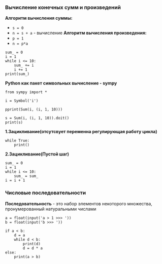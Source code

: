 ### Вычисление конечных сумм и произведений
**Алгоритм вычисления суммы:**
- `s = 0` 
- `n = s + a` - вычисление
**Алгоритм вычисления произведения:**
- `p = 1` 
- `n = p*a` 
```
sum_ = 0
i = 1
while i <= 10:
	sum_ += i
	i += 1
print(sum_)
```
**Python как пакет символьных вычисление - sympy**
```
from sympy import *

i = Symbol('i')

pprint(Sum(i, (i, 1, 10)))

s = Sum(i, (i, 1, 10)).doit()
print(s)
```
**1.Зацикливание(отсутсвует переменна регулирующая работу цикла)**
```
while True:
	print()
```
**2.Зацикливание(Пустой шаг)**
```
sum_ = 0
i = 1
while i <= 10:
	sum_ = sum_
i = i + 1
```
### Числовые последовательности
**Последовательность** - это набор элементов некоторого множества, пронумерованный натуральными числами
```
a = float(input('a > 1 >>> '))
b = float(input('b >>> '))

if a < b:
	d = a
	while d < b:
		print(d)
		d = d * a
else:
	print(a > b)
```